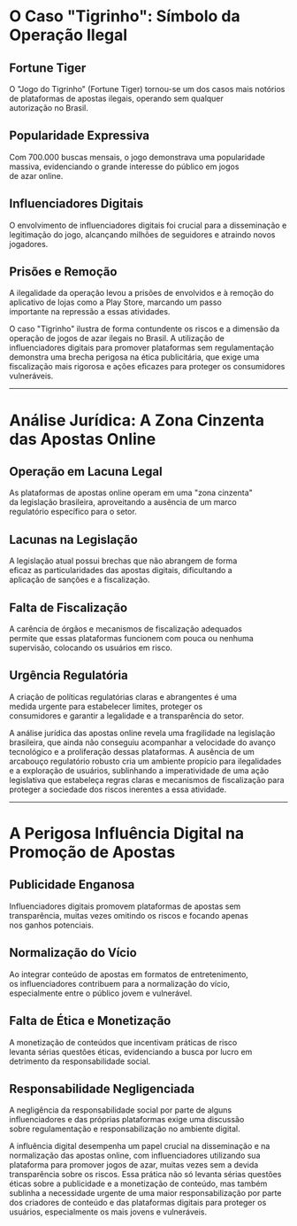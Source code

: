# O Caso "Tigrinho": Símbolo da Operação Ilegal

## Fortune Tiger
O "Jogo do Tigrinho" (Fortune Tiger) tornou-se um dos casos mais notórios de plataformas de apostas ilegais, operando sem qualquer  
autorização no Brasil.

## Popularidade Expressiva
Com 700.000 buscas mensais, o jogo demonstrava uma popularidade massiva, evidenciando o grande interesse do público em jogos  
de azar online.

## Influenciadores Digitais 
O envolvimento de influenciadores digitais foi crucial para a disseminação e legitimação do jogo, alcançando milhões de seguidores e atraindo novos jogadores.

## Prisões e Remoção 
A ilegalidade da operação levou a prisões de envolvidos e à remoção do aplicativo de lojas como a Play Store, marcando um passo  
importante na repressão a essas atividades.

O caso "Tigrinho" ilustra de forma contundente os riscos e a dimensão da operação de jogos de azar ilegais no Brasil. A utilização de  
influenciadores digitais para promover plataformas sem regulamentação demonstra uma brecha perigosa na ética publicitária, que exige uma  
fiscalização mais rigorosa e ações eficazes para proteger os consumidores vulneráveis.

---

# Análise Jurídica: A Zona Cinzenta das Apostas Online

## Operação em Lacuna Legal  
As plataformas de apostas online operam em uma "zona cinzenta"  
da legislação brasileira, aproveitando a ausência de um marco  
regulatório específico para o setor.

## Lacunas na Legislação  
A legislação atual possui brechas que não abrangem de forma  
eficaz as particularidades das apostas digitais, dificultando a  
aplicação de sanções e a fiscalização.

## Falta de Fiscalização  
A carência de órgãos e mecanismos de fiscalização adequados  
permite que essas plataformas funcionem com pouca ou nenhuma  
supervisão, colocando os usuários em risco.

## Urgência Regulatória  
A criação de políticas regulatórias claras e abrangentes é uma  
medida urgente para estabelecer limites, proteger os  
consumidores e garantir a legalidade e a transparência do setor.

A análise jurídica das apostas online revela uma fragilidade na legislação brasileira, que ainda não conseguiu acompanhar a velocidade do avanço tecnológico e a proliferação dessas plataformas. A ausência de um arcabouço regulatório robusto cria um ambiente propício para ilegalidades e a exploração de usuários, sublinhando a imperatividade de uma ação legislativa que estabeleça regras claras e mecanismos de fiscalização para proteger a sociedade dos riscos inerentes a essa atividade.

---

# A Perigosa Influência Digital na Promoção de Apostas

## Publicidade Enganosa  
Influenciadores digitais promovem plataformas de apostas sem  
transparência, muitas vezes omitindo os riscos e focando apenas  
nos ganhos potenciais.

## Normalização do Vício  
Ao integrar conteúdo de apostas em formatos de entretenimento,  
os influenciadores contribuem para a normalização do vício,  
especialmente entre o público jovem e vulnerável.

## Falta de Ética e Monetização  
A monetização de conteúdos que incentivam práticas de risco  
levanta sérias questões éticas, evidenciando a busca por lucro em  
detrimento da responsabilidade social.

## Responsabilidade Negligenciada  
A negligência da responsabilidade social por parte de alguns  
influenciadores e das próprias plataformas exige uma discussão  
sobre regulamentação e responsabilização no ambiente digital.

A influência digital desempenha um papel crucial na disseminação e na normalização das apostas online, com influenciadores utilizando sua  
plataforma para promover jogos de azar, muitas vezes sem a devida transparência sobre os riscos. Essa prática não só levanta sérias questões éticas sobre a publicidade e a monetização de conteúdo, mas também sublinha a necessidade urgente de uma maior responsabilização por parte dos criadores de conteúdo e das plataformas digitais para proteger os usuários, especialmente os mais jovens e vulneráveis.
